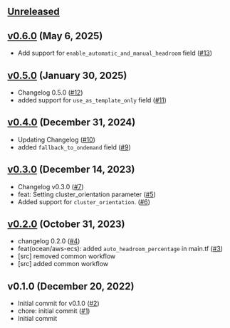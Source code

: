 <a name="unreleased"></a>
## [Unreleased]



<a name="v0.6.0"></a>
## [v0.6.0] (May 6, 2025)

- Add support for `enable_automatic_and_manual_headroom` field ([#13](https://github.com/spotinst/terraform-spotinst-ocean-aws-ecs/issues/13))


<a name="v0.5.0"></a>
## [v0.5.0] (January 30, 2025)

- Changelog 0.5.0 ([#12](https://github.com/spotinst/terraform-spotinst-ocean-aws-ecs/issues/12))
- added support for `use_as_template_only` field ([#11](https://github.com/spotinst/terraform-spotinst-ocean-aws-ecs/issues/11))


<a name="v0.4.0"></a>
## [v0.4.0] (December 31, 2024)

- Updating Changelog ([#10](https://github.com/spotinst/terraform-spotinst-ocean-aws-ecs/issues/10))
- added `fallback_to_ondemand` field ([#9](https://github.com/spotinst/terraform-spotinst-ocean-aws-ecs/issues/9))


<a name="v0.3.0"></a>
## [v0.3.0] (December 14, 2023)

- Changelog v0.3.0 ([#7](https://github.com/spotinst/terraform-spotinst-ocean-aws-ecs/issues/7))
- feat: Setting cluster_orientation parameter ([#5](https://github.com/spotinst/terraform-spotinst-ocean-aws-ecs/issues/5))
- Added support for `cluster_orientation`. ([#6](https://github.com/spotinst/terraform-spotinst-ocean-aws-ecs/issues/6))


<a name="v0.2.0"></a>
## [v0.2.0] (October 31, 2023)

- changelog 0.2.0 ([#4](https://github.com/spotinst/terraform-spotinst-ocean-aws-ecs/issues/4))
- feat(ocean/aws-ecs): added `auto_headroom_percentage` in main.tf ([#3](https://github.com/spotinst/terraform-spotinst-ocean-aws-ecs/issues/3))
- [src] removed common workflow
- [src] added common workflow


<a name="v0.1.0"></a>
## v0.1.0 (December 20, 2022)

- Initial commit for v0.1.0 ([#2](https://github.com/spotinst/terraform-spotinst-ocean-aws-ecs/issues/2))
- chore: initial commit ([#1](https://github.com/spotinst/terraform-spotinst-ocean-aws-ecs/issues/1))
- Initial commit


[Unreleased]: https://github.com/spotinst/terraform-spotinst-ocean-aws-ecs/compare/v0.6.0...HEAD
[v0.6.0]: https://github.com/spotinst/terraform-spotinst-ocean-aws-ecs/compare/v0.5.0...v0.6.0
[v0.5.0]: https://github.com/spotinst/terraform-spotinst-ocean-aws-ecs/compare/v0.4.0...v0.5.0
[v0.4.0]: https://github.com/spotinst/terraform-spotinst-ocean-aws-ecs/compare/v0.3.0...v0.4.0
[v0.3.0]: https://github.com/spotinst/terraform-spotinst-ocean-aws-ecs/compare/v0.2.0...v0.3.0
[v0.2.0]: https://github.com/spotinst/terraform-spotinst-ocean-aws-ecs/compare/v0.1.0...v0.2.0
